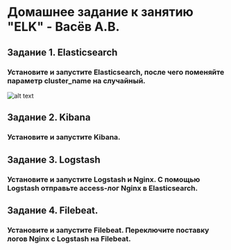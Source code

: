 # Домашнее задание к занятию "ELK" - Васёв А.В.

## Задание 1. Elasticsearch
### Установите и запустите Elasticsearch, после чего поменяйте параметр cluster_name на случайный.

![alt text](https://github.com/rus42/ELK/blob/branch/git/netology/ELK/Task_1.png)

## Задание 2. Kibana
### Установите и запустите Kibana.


## Задание 3. Logstash
### Установите и запустите Logstash и Nginx. С помощью Logstash отправьте access-лог Nginx в Elasticsearch.


## Задание 4. Filebeat.
### Установите и запустите Filebeat. Переключите поставку логов Nginx с Logstash на Filebeat.




